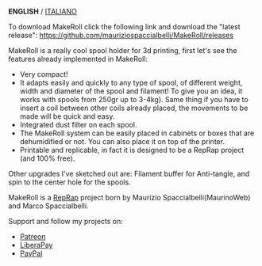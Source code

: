**ENGLISH** / [ITALIANO](README(IT).md)

To download MakeRoll click the following link and download the "latest release": https://github.com/mauriziospaccialbelli/MakeRoll/releases

MakeRoll is a really cool spool holder for 3d printing, first let's see the features already implemented in MakeRoll:

- Very compact!
- It adapts easily and quickly to any type of spool, of different weight, width and diameter of the spool and filament! To give you an idea, it works with spools from 250gr up to 3-4kg). Same thing if you have to insert a coil between other coils already placed, the movements to be made will be quick and easy.
- Integrated dust filter on each spool.
- The MakeRoll system can be easily placed in cabinets or boxes that are dehumidified or not. You can also place it on top of the printer.
- Printable and replicable, in fact it is designed to be a RepRap project (and 100% free).

Other upgrades I've sketched out are: Filament buffer for Anti-tangle, and spin to the center hole for the spools.

MakeRoll is a [RepRap](http://reprap.org/wiki/MakeRoll) project born by Maurizio Spaccialbelli(MaurinoWeb) and Marco Spaccialbelli.

Support and follow my projects on:
- [Patreon](https://www.patreon.com/mauriziospaccialbelli)
- [LiberaPay](https://liberapay.com/MaurizioSpaccialbelli/)
- [PayPal](https://www.paypal.com/paypalme/mauriziospacciabelli/)
